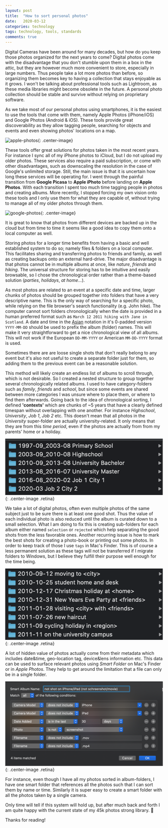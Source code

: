 ```yaml
---
layout: post
title:  "How to sort personal photos"
date:   2020-03-12
categories: technology
tags: technology, tools, standards
comments: true
---
```


<!-- HISTORY AND BACKGROUND -->
Digital Cameras have been around for many decades,
but how do you keep those photos organized for the next years to come?
Digital photos come with the disadvantage that you don't stumble upon them in a box in the attic,
but they are however much more convenient to store,
especially in large numbers.
Thus people take a lot more photos than before,
so organizing them becomes key to having a collection that stays enjoyable as it grows. I won't be talking about professional tools such as Lightroom, as these media libraries might become obsolete in the future.
A personal photo collection should be stable and survive without relying on proprietary software. 

<!-- APPLE PHOTOS & GOOGLE PHOTOS -->
As we take most of our personal photos using smartphones,
it is the easiest to use the tools that come with them,
namely Apple Photos (iPhone/iOS) and Google Photos (Android & iOS).
These tools provide great discoverability as they allow tagging people, searching for objects and events and even showing photos' locations on a map.

![apple-photos](/pictures/2020-08-sort-photos/apple-photos.png){: .center-image}

These tools offer great solutions for photos taken in the most recent years.
For instance I sync all of my iPhone photos to iCloud, but I do not upload my older photos. These services also require a paid subscription, or come with other disadvantages, such as downscaling the resolution in the case of Google's unlimited storage.
Still, the main issue is that it is uncertain how long these services will be operating for.
I went through the painful transition from **Google Picasa** to **Apple iPhoto** before landing on **Apple Photos**.
With each transition I spent too much time tagging people in photos and creating albums.
More recently, I stopped forcing my own vision onto these tools and I only use them for what they are capable of, without trying to manage all of my older photos through them.

![google-photos](/pictures/2020-08-sort-photos/google-photos.png){: .center-image}

It is great to know that photos from different devices are backed up in the cloud but from time to time it seems like a good idea to copy them onto a local computer as well.

<!-- FILES AND FOLDERS -->
Storing photos for a longer time benefits from having a basic and well established system to do so; namely files & folders on a local computer. This facilitates sharing and transferring photos to friends and family, as well as creating  backups onto an external hard-drive. The major disadvantage is that photos cannot be in multiple albums at once, like *nature*, *friends* and *hiking*.
The universal structure for storing has to be intuitive and easily browsable, so I chose the chronological order rather than a theme-based solution (*parties*, *holidays*, *at home*...).

<!-- FOLDERS ARE ALBUMS -->
As most photos are related to an event at a specific date and time, larger chunks of photos should be grouped together into folders that have a very descriptive name.
This is the only way of searching for a specific photo, while relying on the file browser's search functionality (e.g. John hike).
The computer cannot sort folders chronologically when the date is provided in a human preferred format such as `March 12 2011 hiking with Jane in Scotland`. 
A date and time in the [Asian](https://en.wikipedia.org/wiki/Date_and_time_notation_in_Asia#Date) notation in it's 0-padded version `YYYY-MM-DD` should be used to prefix the album (folder) names. This will make it very straightforward to get a nice chronological view of all albums.
This will not work if the European `DD-MM-YYYY` or American `MM-DD-YYYY` format is used.

Sometimes there are are loose single shots that don't really belong to any event but it's also not useful to create a separate folder just for them, so adding them to the previous event can be a reasonable solution.

<!-- CHUNKS OF 5 YEARS -->

This method will likely create an endless list of albums to scroll through, which is not desirable.
So I created a nested structure to group together several chronologically related albums.
I used to have category-folders such as *family*, *friends* and *school*, but since some events are shared between more categories I was unsure where to place them, or where to find them afterwards. Going back to the idea of chronological sorting, I defined **'contexts'** which are chunks of ~5 years that have a clearly defined timespan without overlapping with one another.
For instance *Highschool*, *University*, *Job 1*, *Job 2* etc. This doesn't mean that all photos in the *University* super-folder are actually university-related. 
It only means that they are from this *time period*, even if the photos are actually from from my parents' home or a holiday.

![album-context](/pictures/2020-08-sort-photos/album-context.png){: .center-image .retina}

<!-- FAVORITES AND PRINTS -->
We take a lot of digital photos, often even multiple photos of the same subject just to be sure there is at least one good shot.
Thus the value of each individual photo is also reduced until the album is curated down to a small selection.
What I am doing to fix this is creating sub-folders for each album either named `selection` or `rejected` which help separating the good shots from the less favorable ones.
Another recurring issue is how to mark the best shots for creating a photo-book or printing out some photos. 
In order to keep track of those I use `tags` in Mac's Finder.
This is of course a less permanent solution as these tags will not be transferred if I migrate folders to Windows,
but I believe they fulfill their purpose well enough for the time being.

![album-names](/pictures/2020-08-sort-photos/album-names.png){: .center-image .retina}

<!-- METADATA AND SMART FOLDERS -->

A lot of hidden value of photos actually come from their metadata which includes date&time, geo-location tag, device&lens information etc.
This data can be used to surface relevant photos using *Smart Folder* on Mac's Finder or in *Apple Photos*.
They help to get around the limitation that a file can only be in a single folder.

![smart-album](/pictures/2020-08-sort-photos/smart-album.png){: .center-image .retina}

For instance, even though I have all my photos sorted in album-folders, I have one smart folder that references all the photos such that I can sort them by name or time.
Similarly it is super easy to create a smart folder with all the photos taken by a single camera.

Only time will tell if this system will hold up, but after much back and forth I am quite happy with the current state of my 45k photos strong library. 🤞

Thanks for reading!

<!--
- DIGITAL HYGIENE
I have recently started to clean up my digital life, in order to maintain the so-called "digital hygiene". From using a password manager, maintaining an empty email inbox, tracking important events in my calendar and what's important for this article sorting personal pictures. Sometimes I think about what digital information is most important to me, I would mind loosing my university or work documents much less than loosing access to my personal pictures for instance. Of course backups are one thing that everyone should do, but you pictures should also be organized in such a way that it is easy browse. This post is written from the perspective of a Mac user, as I'm not sure about all the Application names on Windows, but I'm sure it is not that different.

- HISTORY: DIGITAL CAMERA
Many of us were excited when digital photography became affordable for families and amateurs in the early 2000s. Photos became instantly viewable on the computer and where easy to duplicate to pass them on to friends on family on a USB stick. Then came smartphones and social media in the 2010s which made it even easier to view, share and combine photos of important life events. However since then more people have tried to move away from huge online information agglomerates such as facebook to bring such personal things as photos back into our control. The question we are left with now is how to organize the pictures in such a way that that we can easily find back a picture or memory that we are looking for.

- NOT PROFESSIONAL PHOTOS
I will not be talking about how to organize photos from a professional context. I do not know if professional photographers prefer to group their photos by project, by client or by camera. This post is only about how to organize your personal photo memories in well defined chunks that are easy to browse even in a few years when your collection grows considerably. As I understand it Adobe Lightroom is used by many to annotate photos using tags and additional tools such as star ratings and favorites which make it easy to filter through large collections of similar pictures from the same photoshoot. Even though some of these principles might apply to smaller, personal photo libraries such as 'favorites' we will talk about those later.

- USING THE TOOLS THAT ARE AVAILABLE TO YOU RIGHT NOW
As smartphones cameras get better every year, with high-end devices having surpassed the photo quality of basic compact models, they become our de-facto point-and-shoot devices for everyday moments. As most modern smartphones are either running Android or iOS we also get to use their respective photo management software, namely Google Photos and Apple Photos. The Apps live on our phones, on our computers and even on the internet. They allow you favorite, share and even edit photos. Though they are mainly photo libraries which allow you to easily navigate and  find photos. As photos have a lot of metadata attached to them (date, location, camera, lenses...) thus you can easily search for a photos in a specific date range or even location. Additionally all these modern software has enough smarts build in that you can search for "cat", "wedding" or even "food". No amount of manual work can make up for that!

- CLOUD STORAGE
Most of us end up taking most of our personal photos with our smartphones, such that in the end the photos will be synced to the Apple iCloud Photo Library or to Google Photos. These Tools are great because they have many advantages build it. Right now my iCloud Photo library has almost 30'000 pictures in my iCloud libraries which takes up 90GB of my iCloud storage but only 1.5GB on my iPhone. This is due the 'Optimize iPhone Storage' option which offloads most of the pictures that I don't look at often enough to the Cloud. A very similar story is true for Android and Google Photos, except that you get unlimited free cloud storage for your photos, except that photos will be resized to a maximum of 16MP and videos are resized to 1080px. So I do prefer paying for iCloud storage knowing that my photos will always be full quality.

- WAIT FOR THE TOOLS TO BE GOOD ENOUGH
Tools will only get better and they are indeed getting better very fast with more advanced technology such as machine learning and face recognition. so don't spend too much time on a task that in the future is most likely to get automated. When I tried using Picasa as my photo management software I spent huge amounts of time to annotate people face's with their corresponding names. Then I stopped using Picasa and lost all of that work, however nowadays it would also be a redundant job as face recognition software is much better than it used to be.

- DON'T TRUST MEDIA DATABASES
However even though I praised modern photo library management tools earlier for their ease of use, you shouldn't trust them too much. I used Picasa for while but then switched to iPhoto as it integrated more easily with iPhone. So quite often the camera you use limits the options of software that work well with it. Also when Google discontinued Picasa in 2016 and launched Google Photos, they did provide an easy migration tool to bring all your well organized photos to their shiny new service. https://www.digitaltrends.com/photography/how-to-transfer-photos-from-picasa-to-google-photos/ Similarly Apple switched from iPhoto to Apple Photos in 2015, even though they had a migration path many things could go wrong which could either end up you loosing pictures, duplicating them, or revealing a bunch of random thumbnails that were used internally to represent people's faces and such. (which is what happened to a friend of mine)
In general the issue with these Apps is that they hide their internal database structure such that it gets really hard to get pictures out of these services and how to interoperate with 

- CLEAN UP APPLE PHOTOS
So the first step in cleanup up your photos is to figure out what you have where. Because I 

- DON'T DUPLICATE WORK
deleting pictures, sorting pictures, creating events

- DON'T CARE ABOUT OTHER PEOPLE PICTURES
Pictures are supposed to freeze a moment an bring back memories more easily, but more often than not they become the memories if we forgot about an event or moment, pictures are 

- THE PROBLEM WITH THE FOLDER STRUCTURE
add tags or paranthesized info 

- METADATA IS KING
make sure the time and date is correct, only shoot with GPS enables cameras

- 5 Ws: Who, What, When, Where, Why

- CHRONOLOGICAL IS MASTER
The basic idea is save all the photos you have in Finder (or Explorer), as they won't get messed up by some library manager and they will be included as such in your backup (e.g. Time Machine)

- BEWARE OF DUPLICATES

-->

